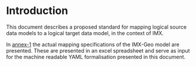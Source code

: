 # Introduction

This document describes a proposed standard for mapping logical source data models to a logical target data model, in the context of IMX.

In [annex-1](#annex-1) the actual mapping specifications of the IMX-Geo model are presented. These are presented in an excel spreadsheet and serve as input for the machine readable YAML formalisation presented in this document.

